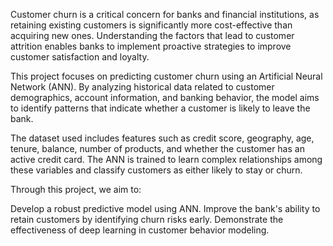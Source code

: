 Customer churn is a critical concern for banks and financial institutions, as retaining existing customers is significantly more cost-effective than acquiring new ones. Understanding the factors that lead to customer attrition enables banks to implement proactive strategies to improve customer satisfaction and loyalty.

This project focuses on predicting customer churn using an Artificial Neural Network (ANN). By analyzing historical data related to customer demographics, account information, and banking behavior, the model aims to identify patterns that indicate whether a customer is likely to leave the bank.

The dataset used includes features such as credit score, geography, age, tenure, balance, number of products, and whether the customer has an active credit card. The ANN is trained to learn complex relationships among these variables and classify customers as either likely to stay or churn.

Through this project, we aim to:

Develop a robust predictive model using ANN. Improve the bank's ability to retain customers by identifying churn risks early. Demonstrate the effectiveness of deep learning in customer behavior modeling.

